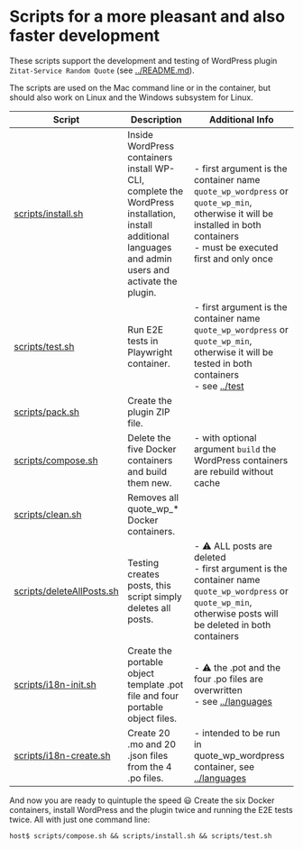 # Scripts for a more pleasant and also faster development

These scripts support the development and testing of WordPress plugin `Zitat-Service Random Quote` (see [../README.md](../README.md)).

The scripts are used on the Mac command line or in the container, but should also work on Linux and the Windows subsystem for Linux.

| Script | Description | Additional Info |
| --- | --- | --- |
| [scripts/install.sh](install.sh) | Inside WordPress containers install WP-CLI, complete the WordPress installation, install additional languages and admin users and activate the plugin. | - first argument is the container name `quote_wp_wordpress` or `quote_wp_min`, otherwise it will be installed in both containers<br />- must be executed first and only once |
| [scripts/test.sh](test.sh) | Run E2E tests in Playwright container. | - first argument is the container name `quote_wp_wordpress` or `quote_wp_min`, otherwise it will be tested in both containers<br />- see [../test](../test) |
| [scripts/pack.sh](pack.sh) | Create the plugin ZIP file. |  |
| [scripts/compose.sh](compose.sh) | Delete the five Docker containers and build them new. | - with optional argument `build` the WordPress containers are rebuild without cache |
| [scripts/clean.sh](clean.sh) | Removes all quote_wp_* Docker containers. |  |
| [scripts/deleteAllPosts.sh](deleteAllPosts.sh) | Testing creates posts, this script simply deletes all posts. | - :warning: ALL posts are deleted<br />- first argument is the container name `quote_wp_wordpress` or `quote_wp_min`, otherwise posts will be deleted in both containers |
| [scripts/i18n-init.sh](i18n-init.sh) | Create the portable object template .pot file and four portable object files. | - :warning: the .pot and the four .po files are  overwritten<br>- see [../languages](../languages) |
| [scripts/i18n-create.sh](i18n-create.sh) | Create 20 .mo and 20 .json files from the 4 .po files. | - intended to be run in quote_wp_wordpress container, see [../languages](../languages) |

And now you are ready to quintuple the speed :smiley: Create the six Docker containers, install WordPress and the plugin twice and running the E2E tests twice. All with just one command line:
```
host$ scripts/compose.sh && scripts/install.sh && scripts/test.sh
```

